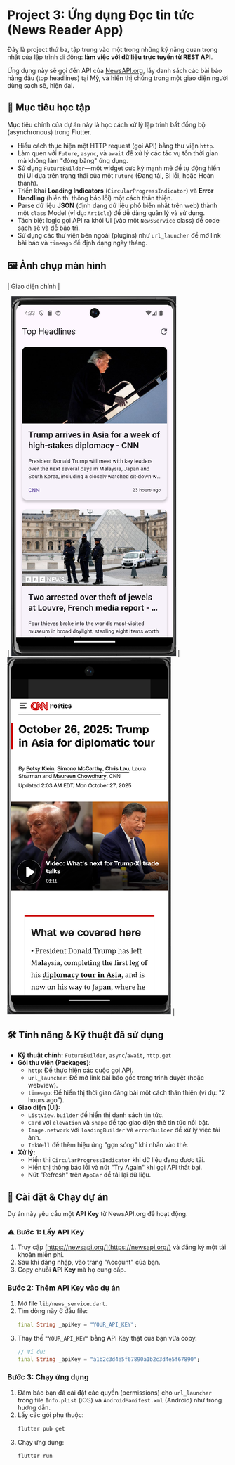 # Project 3: Ứng dụng Đọc tin tức (News Reader App)

Đây là project thứ ba, tập trung vào một trong những kỹ năng quan trọng nhất của lập trình di động: **làm việc với dữ liệu trực tuyến từ REST API**.

Ứng dụng này sẽ gọi đến API của [NewsAPI.org](https://newsapi.org/), lấy danh sách các bài báo hàng đầu (top headlines) tại Mỹ, và hiển thị chúng trong một giao diện người dùng sạch sẽ, hiện đại.

## 🎯 Mục tiêu học tập

Mục tiêu chính của dự án này là học cách xử lý lập trình bất đồng bộ (asynchronous) trong Flutter.

-   Hiểu cách thực hiện một HTTP request (gọi API) bằng thư viện `http`.
-   Làm quen với `Future`, `async`, và `await` để xử lý các tác vụ tốn thời gian mà không làm "đóng băng" ứng dụng.
-   Sử dụng `FutureBuilder`—một widget cực kỳ mạnh mẽ để tự động hiển thị UI dựa trên trạng thái của một `Future` (Đang tải, Bị lỗi, hoặc Hoàn thành).
-   Triển khai **Loading Indicators** (`CircularProgressIndicator`) và **Error Handling** (hiển thị thông báo lỗi) một cách thân thiện.
-   Parse dữ liệu **JSON** (định dạng dữ liệu phổ biến nhất trên web) thành một `class` Model (ví dụ: `Article`) để dễ dàng quản lý và sử dụng.
-   Tách biệt logic gọi API ra khỏi UI (vào một `NewsService` class) để code sạch sẽ và dễ bảo trì.
-   Sử dụng các thư viện bên ngoài (plugins) như `url_launcher` để mở link bài báo và `timeago` để định dạng ngày tháng.

## 🖼️ Ảnh chụp màn hình

| Giao diện chính |

| ![image](https://github.com/vvhoang04/10_baitap_flutter/blob/35201b1d48e622ab768846aa46bf9c8d91753502/Week1_CoreUI_State_Navigation/news_reader/img_news1.png) | 
![image](https://github.com/vvhoang04/10_baitap_flutter/blob/35201b1d48e622ab768846aa46bf9c8d91753502/Week1_CoreUI_State_Navigation/news_reader/img_news2.png) |

## 🛠️ Tính năng & Kỹ thuật đã sử dụng

-   **Kỹ thuật chính:** `FutureBuilder`, `async`/`await`, `http.get`
-   **Gói thư viện (Packages):**
    -   `http`: Để thực hiện các cuộc gọi API.
    -   `url_launcher`: Để mở link bài báo gốc trong trình duyệt (hoặc webview).
    -   `timeago`: Để hiển thị thời gian đăng bài một cách thân thiện (ví dụ: "2 hours ago").
-   **Giao diện (UI):**
    -   `ListView.builder` để hiển thị danh sách tin tức.
    -   `Card` với `elevation` và `shape` để tạo giao diện thẻ tin tức nổi bật.
    -   `Image.network` với `loadingBuilder` và `errorBuilder` để xử lý việc tải ảnh.
    -   `InkWell` để thêm hiệu ứng "gợn sóng" khi nhấn vào thẻ.
-   **Xử lý:**
    -   Hiển thị `CircularProgressIndicator` khi dữ liệu đang được tải.
    -   Hiển thị thông báo lỗi và nút "Try Again" khi gọi API thất bại.
    -   Nút "Refresh" trên `AppBar` để tải lại dữ liệu.

## 🚀 Cài đặt & Chạy dự án

Dự án này yêu cầu một **API Key** từ NewsAPI.org để hoạt động.

### ⚠️ Bước 1: Lấy API Key
1.  Truy cập [https://newsapi.org/](https://newsapi.org/) và đăng ký một tài khoản miễn phí.
2.  Sau khi đăng nhập, vào trang "Account" của bạn.
3.  Copy chuỗi **API Key** mà họ cung cấp.

### Bước 2: Thêm API Key vào dự án
1.  Mở file `lib/news_service.dart`.
2.  Tìm dòng này ở đầu file:
    ```dart
    final String _apiKey = "YOUR_API_KEY";
    ```
3.  Thay thế `"YOUR_API_KEY"` bằng API Key thật của bạn vừa copy.
    ```dart
    // Ví dụ:
    final String _apiKey = "a1b2c3d4e5f67890a1b2c3d4e5f67890";
    ```

### Bước 3: Chạy ứng dụng
1.  Đảm bảo bạn đã cài đặt các quyền (permissions) cho `url_launcher` trong file `Info.plist` (iOS) và `AndroidManifest.xml` (Android) như trong hướng dẫn.
2.  Lấy các gói phụ thuộc:
    ```bash
    flutter pub get
    ```
3.  Chạy ứng dụng:
    ```bash
    flutter run
    ```

